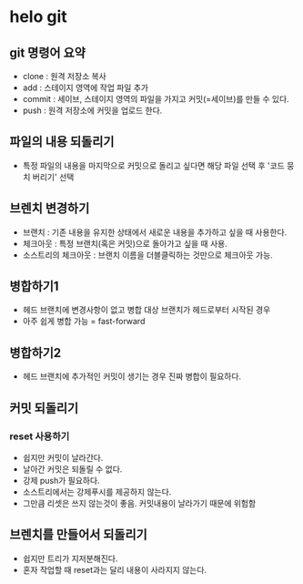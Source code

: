 # helo git

## git 명령어 요약

- clone : 원격 저장소 복사
- add : 스테이지 영역에 작업 파일 추가 
- commit : 세이브, 스테이지 영역의 파일을 가지고 커밋(=세이브)를 만들 수 있다.
- push : 원격 저장소에 커밋을 업로드 한다.

## 파일의 내용 되돌리기

- 특정 파일의 내용을 마지막으로  커밋으로 돌리고 싶다면 해당 파일 선택 후 '코드 뭉치 버리기' 선택

## 브렌치 변경하기

- 브랜치 : 기존 내용을 유지한 상태에서 새로운 내용을 추가하고 싶을 때 사용한다.
- 체크아웃 : 특정 브랜치(혹은 커밋)으로 돌아가고 싶을 때 사용.
- 소스트리의 체크아웃 : 브랜치 이름을 더블클릭하는 것만으로 체크아웃 가능.

## 병합하기1

- 헤드 브랜치에 변경사항이 없고 병합 대상 브랜치가 헤드로부터 시작된 경우
- 아주 쉽게 병합 가능 = fast-forward

## 병합하기2

- 헤드 브랜치에 추가적인 커밋이 생기는 경우 진짜 병합이 필요하다.

## 커밋 되돌리기

### reset 사용하기

- 쉽지만 커밋이 날라간다.
- 날아간 커밋은 되돌릴 수 없다.
- 강제 push가 필요하다.
- 소스트리에서는 강제푸시를 제공하지 않는다.
- 그만큼 리셋은 쓰지 않는것이 좋음. 커밋내용이 날라가기 때문에 위험함

## 브렌치를 만들어서 되돌리기

- 쉽지만 트리가 지저분해진다.
- 혼자 작업할 때 reset과는 달리 내용이 사라지지 않는다.
